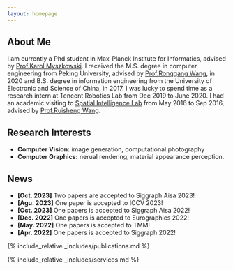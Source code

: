 ```yaml
---
layout: homepage
---
```


## About Me

I am currently a Phd student in Max-Planck Institute for Informatics, advised by [Prof.Karol Myszkowski](https://people.mpi-inf.mpg.de/~karol/). I received the M.S. degree in computer engineering from Peking University, advised by [Prof.Ronggang Wang](https://www.ece.pku.edu.cn/info/1012/1090.htm), in 2020 and B.S. degree in information engineering from the University of Electronic and Science of China, in 2017. I was lucky to spend time as a research intern at Tencent Robotics Lab from Dec 2019 to June 2020. I had an academic visiting to [Spatial Intelligence Lab](https://ucalgary.ca/labs/spatial-intelligence/home) from May 2016 to Sep 2016, advised by [Prof.Ruisheng Wang](https://profiles.ucalgary.ca/ruisheng-wang).

## Research Interests

- **Computer Vision:** image generation, computational photography
- **Computer Graphics:** nerual rendering, material appearance perception.

## News

- **[Oct. 2023]** Two papers are accepted to Siggraph Aisa 2023!
- **[Agu. 2023]** One paper is accepted to ICCV 2023!
- **[Oct. 2023]** One papers is accepted to Siggraph Aisa 2022!
- **[Dec. 2022]** One papers is accepted to Eurographics 2022!
- **[May. 2022]** One papers is accepted to TMM!
- **[Apr. 2022]** One papers is accepted to Siggraph 2022!

{% include_relative _includes/publications.md %}

{% include_relative _includes/services.md %}
